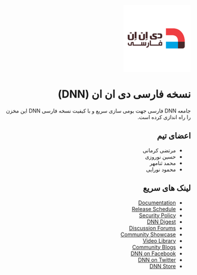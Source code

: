 <div dir="rtl" align="right">


<a href='http://www.dnnsoftwate.ir/'><img src='PersianDnnSoftwareLogo.png' /></a>

# نسخه فارسی دی ان ان (DNN)

جامعه DNN فارسی جهت بومی سازی سریع و با کیفیت نسخه فارسی DNN این مخزن را راه اندازی کرده است.

## اعضای تیم

* مرتضی کرمانی
* حسین نوروزی
* محمد ثنامهر
* محمود نورایی

## لینک های سریع

* [Documentation](https://www.dnndocs.com/)
* [Release Schedule](.github/RELEASE_SCHEDULE.md)
* [Security Policy](SECURITY.md)
* [DNN Digest](http://www.dnnsoftware.com/community/participate/subscribe-to-dnn-digest)
* [Discussion Forums](https://dnncommunity.org/forums)
* [Community Showcase](https://dnncommunity.org/Showcase)
* [Video Library](http://www.dnnsoftware.com/videos)
* [Community Blogs](https://dnncommunity.org/blogs)
* [DNN on Facebook](http://www.facebook.com/DNNsoftware)
* [DNN on Twitter](http://www.Twitter.com/DNN)
* [DNN Store](http://store.dnnsoftware.com/)

</div>
